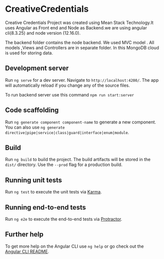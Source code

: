 # CreativeCredentials

Creative Credentials Project was created using Mean Stack Technology.It uses Angular as Front end and Node as Backend.we are using angular cli(8.3.25) and node version (12.16.0).

The backend folder contains the node backend. We used MVC model . All models ,Views and Controllers are in separate folder.
In this MongoDB cloud is used for storing data.



## Development server


Run `ng serve` for a dev server. Navigate to `http://localhost:4200/`. The app will automatically reload if you change any of the source files.

To run backend server use this command `npm run start:server`


## Code scaffolding

Run `ng generate component component-name` to generate a new component. You can also use `ng generate directive|pipe|service|class|guard|interface|enum|module`.

## Build

Run `ng build` to build the project. The build artifacts will be stored in the `dist/` directory. Use the `--prod` flag for a production build.

## Running unit tests

Run `ng test` to execute the unit tests via [Karma](https://karma-runner.github.io).

## Running end-to-end tests

Run `ng e2e` to execute the end-to-end tests via [Protractor](http://www.protractortest.org/).

## Further help

To get more help on the Angular CLI use `ng help` or go check out the [Angular CLI README](https://github.com/angular/angular-cli/blob/master/README.md).
